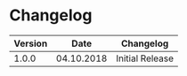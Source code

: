 # Changelog

| Version | Date | Changelog |
| ------- | -------- | ------ |
| 1.0.0   | 04.10.2018 | Initial Release |